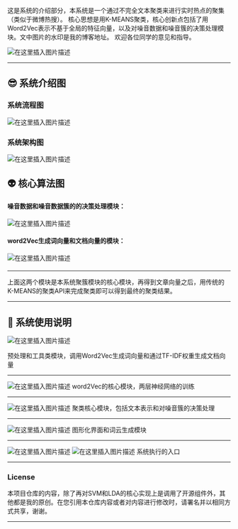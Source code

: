 这是系统的介绍部分，本系统是一个通过不完全文本聚类来进行实时热点的聚集（类似于微博热搜）。
核心思想是用K-MEANS聚类，核心创新点包括了用Word2Vec表示不基于全局的特征向量，以及对噪音数据和噪音簇的决策处理模块。文中图片的水印是我的博客地址。
欢迎各位同学的意见和指导。

![在这里插入图片描述](https://img-blog.csdnimg.cn/20191101181523303.png?x-oss-process=image/watermark,type_ZmFuZ3poZW5naGVpdGk,shadow_10,text_aHR0cHM6Ly9ibG9nLmNzZG4ubmV0L3FxXzQwODQzNjM5,size_16,color_FFFFFF,t_70)
***


## :sunglasses: 系统介绍图
### 系统流程图
![在这里插入图片描述](https://img-blog.csdnimg.cn/20191101162258640.png?x-oss-process=image/watermark,type_ZmFuZ3poZW5naGVpdGk,shadow_10,text_aHR0cHM6Ly9ibG9nLmNzZG4ubmV0L3FxXzQwODQzNjM5,size_16,color_FFFFFF,t_70)
### 系统架构图
![在这里插入图片描述](https://img-blog.csdnimg.cn/20191101162047764.png?x-oss-process=image/watermark,type_ZmFuZ3poZW5naGVpdGk,shadow_10,text_aHR0cHM6Ly9ibG9nLmNzZG4ubmV0L3FxXzQwODQzNjM5,size_16,color_FFFFFF,t_70)

## :alien: 核心算法图
#### 噪音数据和噪音数据簇的的决策处理模块：
![在这里插入图片描述](https://img-blog.csdnimg.cn/20191101163517814.png?x-oss-process=image/watermark,type_ZmFuZ3poZW5naGVpdGk,shadow_10,text_aHR0cHM6Ly9ibG9nLmNzZG4ubmV0L3FxXzQwODQzNjM5,size_16,color_FFFFFF,t_70)

#### word2Vec生成词向量和文档向量的模块：
![在这里插入图片描述](https://img-blog.csdnimg.cn/20191101163944881.png?x-oss-process=image/watermark,type_ZmFuZ3poZW5naGVpdGk,shadow_10,text_aHR0cHM6Ly9ibG9nLmNzZG4ubmV0L3FxXzQwODQzNjM5,size_16,color_FFFFFF,t_70)
#### 
***
上面这两个模块是本系统聚簇模块的核心模块，再得到文章向量之后，用传统的K-MEANS的聚类API来完成聚类即可以得到最终的聚类结果。
***

## :wrench: 系统使用说明
![在这里插入图片描述](https://img-blog.csdnimg.cn/20191101180725635.png)

预处理和工具类模块，调用Word2Vec生成词向量和通过TF-IDF权重生成文档向量
***
![在这里插入图片描述](https://img-blog.csdnimg.cn/2019110118061541.png)
word2Vec的核心模块，两层神经网络的训练
***
![在这里插入图片描述](https://img-blog.csdnimg.cn/20191101180910902.png)
聚类核心模块，包括文本表示和对噪音簇的决策处理

***
![在这里插入图片描述](https://img-blog.csdnimg.cn/2019110118100720.png)
图形化界面和词云生成模块
***

![在这里插入图片描述](https://img-blog.csdnimg.cn/20191101181131838.png)
![在这里插入图片描述](https://img-blog.csdnimg.cn/20191101181113749.png)
系统执行的入口
***


### License

本项目仓库的内容，除了再对SVM和LDA的核心实现上是调用了开源组件外，其他都是我的原创。在您引用本仓库内容或者对内容进行修改时，请署名并以相同方式共享，谢谢。
***






